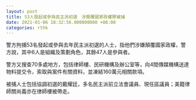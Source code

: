 ```yaml
---
layout: post
title: 53人發起或參與民主派初選　涉顛覆國家政權罪被捕
date: 2021-01-06 18:32:56.000000000 +08:00
categories: rthk
---
```


警方拘捕53名發起或參與去年民主派初選的人士，指他們涉嫌顛覆國家政權，警方說，其中6人是組織及策劃角色，其餘47人是參與者。

警方又搜查70多處地方，包括律師樓、民研機構及辦公室等，向4間傳媒機構送達物料提交令，索取與案件有關資料，並凍結160萬元相關款項。

被捕人士包括協調初選的戴耀廷，多名民主派前立法會議員、現任區議員；美籍律師關尚義亦在律師樓被帶走。
